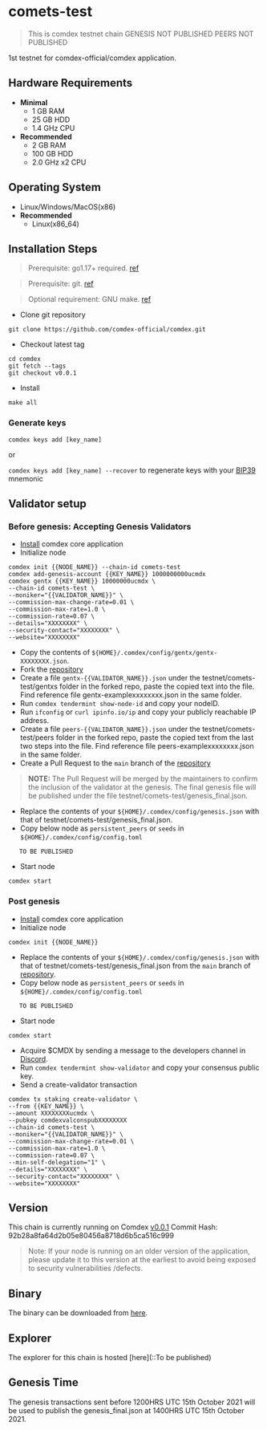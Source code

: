 # comets-test
> This is comdex testnet chain
> GENESIS NOT PUBLISHED
> PEERS NOT PUBLISHED

1st testnet for comdex-official/comdex application.

## Hardware Requirements
* **Minimal**
    * 1 GB RAM
    * 25 GB HDD
    * 1.4 GHz CPU
* **Recommended**
    * 2 GB RAM
    * 100 GB HDD
    * 2.0 GHz x2 CPU

## Operating System
* Linux/Windows/MacOS(x86)
* **Recommended**
    * Linux(x86_64)

## Installation Steps
>Prerequisite: go1.17+ required. [ref](https://golang.org/doc/install)

>Prerequisite: git. [ref](https://github.com/git/git)

>Optional requirement: GNU make. [ref](https://www.gnu.org/software/make/manual/html_node/index.html)

* Clone git repository
```shell
git clone https://github.com/comdex-official/comdex.git
```
* Checkout latest tag
```shell
cd comdex
git fetch --tags
git checkout v0.0.1
```
* Install
```shell
make all
```

### Generate keys

`comdex keys add [key_name]`

or

`comdex keys add [key_name] --recover` to regenerate keys with your [BIP39](https://github.com/bitcoin/bips/tree/master/bip-0039) mnemonic


## Validator setup

### Before genesis: Accepting Genesis Validators

* [Install](#installation-steps) comdex core application
* Initialize node
```shell
comdex init {{NODE_NAME}} --chain-id comets-test
comdex add-genesis-account {{KEY_NAME}} 1000000000ucmdx
comdex gentx {{KEY_NAME}} 10000000ucmdx \
--chain-id comets-test \
--moniker="{{VALIDATOR_NAME}}" \
--commission-max-change-rate=0.01 \
--commission-max-rate=1.0 \
--commission-rate=0.07 \
--details="XXXXXXXX" \
--security-contact="XXXXXXXX" \
--website="XXXXXXXX"
```
* Copy the contents of `${HOME}/.comdex/config/gentx/gentx-XXXXXXXX.json`.
* Fork the [repository](https://github.com/comdex-official/networks/)
* Create a file `gentx-{{VALIDATOR_NAME}}.json` under the testnet/comets-test/gentxs folder in the forked repo, paste the copied text into the file. Find reference file gentx-examplexxxxxxxx.json in the same folder.
* Run `comdex tendermint show-node-id` and copy your nodeID.
* Run `ifconfig` or `curl ipinfo.io/ip` and copy your publicly reachable IP address.
* Create a file `peers-{{VALIDATOR_NAME}}.json` under the testnet/comets-test/peers folder in the forked repo, paste the copied text from the last two steps into the file. Find reference file peers-examplexxxxxxxx.json in the same folder.
* Create a Pull Request to the `main` branch of the [repository](https://github.com/comdex-official/networks)
>**NOTE:** The Pull Request will be merged by the maintainers to confirm the inclusion of the validator at the genesis. The final genesis file will be published under the file testnet/comets-test/genesis_final.json.
* Replace the contents of your `${HOME}/.comdex/config/genesis.json` with that of testnet/comets-test/genesis_final.json.
* Copy below node as `persistent_peers` or `seeds` in `${HOME}/.comdex/config/config.toml`
 
```shell
   TO BE PUBLISHED
```
* Start node
```shell
comdex start
```

### Post genesis

* [Install](#installation-steps) comdex core application
* Initialize node
```shell
comdex init {{NODE_NAME}}
```
* Replace the contents of your `${HOME}/.comdex/config/genesis.json` with that of testnet/comets-test/genesis_final.json from the `main` branch of [repository](https://github.com/comdex-official/networks).
* Copy below node as `persistent_peers` or `seeds` in `${HOME}/.comdex/config/config.toml`
```shell
   TO BE PUBLISHED
```
* Start node
```shell
comdex start
```
* Acquire $CMDX by sending a message to the developers channel in [Discord](https://discord.gg/gH6RTrnexk).
* Run `comdex tendermint show-validator` and copy your consensus public key.
* Send a create-validator transaction
```
comdex tx staking create-validator \
--from {{KEY_NAME}} \
--amount XXXXXXXXucmdx \
--pubkey comdexvalconspubXXXXXXXX
--chain-id comets-test \
--moniker="{{VALIDATOR_NAME}}" \
--commission-max-change-rate=0.01 \
--commission-max-rate=1.0 \
--commission-rate=0.07 \
--min-self-delegation="1" \
--details="XXXXXXXX" \
--security-contact="XXXXXXXX" \
--website="XXXXXXXX"
```
## Version
This chain is currently running on Comdex [v0.0.1](https://github.com/comdex-official/comdex/releases/tag/v0.0.1)
Commit Hash: 92b28a8fa64d2b05e80456a8718d6b5ca516c999
>Note: If your node is running on an older version of the application, please update it to this version at the earliest to avoid being exposed to security vulnerabilities /defects.

## Binary
The binary can be downloaded from [here](https://github.com/comdex-official/comdex/releases/tag/v0.0.1).

## Explorer
The explorer for this chain is hosted [here](::To be published)

## Genesis Time
The genesis transactions sent before 1200HRS UTC 15th October 2021 will be used to publish the genesis_final.json at 1400HRS UTC 15th October 2021. 
